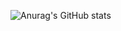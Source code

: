 ![Anurag's GitHub stats](https://github-readme-stats.vercel.app/api?username=사용자ID&show_icons=true&theme=radical)
